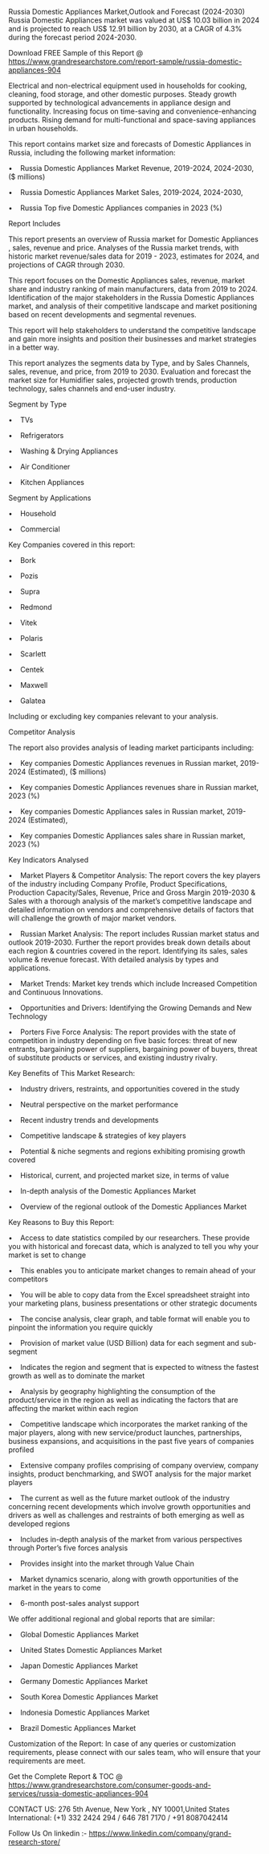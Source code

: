 Russia Domestic Appliances Market,Outlook and Forecast (2024-2030)
Russia Domestic Appliances market was valued at US$ 10.03 billion in 2024 and is projected to reach US$ 12.91 billion by 2030, at a CAGR of 4.3% during the forecast period 2024-2030.

Download FREE Sample of this Report @ https://www.grandresearchstore.com/report-sample/russia-domestic-appliances-904

Electrical and non-electrical equipment used in households for cooking, cleaning, food storage, and other domestic purposes. Steady growth supported by technological advancements in appliance design and functionality. Increasing focus on time-saving and convenience-enhancing products. Rising demand for multi-functional and space-saving appliances in urban households.

This report contains market size and forecasts of Domestic Appliances in Russia, including the following market information:

•    Russia Domestic Appliances Market Revenue, 2019-2024, 2024-2030, ($ millions)

•    Russia Domestic Appliances Market Sales, 2019-2024, 2024-2030,

•    Russia Top five Domestic Appliances companies in 2023 (%)

Report Includes

This report presents an overview of Russia market for Domestic Appliances , sales, revenue and price. Analyses of the Russia market trends, with historic market revenue/sales data for 2019 - 2023, estimates for 2024, and projections of CAGR through 2030.

This report focuses on the Domestic Appliances sales, revenue, market share and industry ranking of main manufacturers, data from 2019 to 2024. Identification of the major stakeholders in the Russia Domestic Appliances market, and analysis of their competitive landscape and market positioning based on recent developments and segmental revenues.

This report will help stakeholders to understand the competitive landscape and gain more insights and position their businesses and market strategies in a better way.

This report analyzes the segments data by Type, and by Sales Channels, sales, revenue, and price, from 2019 to 2030. Evaluation and forecast the market size for Humidifier sales, projected growth trends, production technology, sales channels and end-user industry.

Segment by Type

•    TVs

•    Refrigerators

•    Washing & Drying Appliances

•    Air Conditioner

•    Kitchen Appliances

Segment by Applications

•    Household

•    Commercial

Key Companies covered in this report:

•    Bork

•    Pozis

•    Supra

•    Redmond

•    Vitek

•    Polaris

•    Scarlett

•    Centek

•    Maxwell

•    Galatea

Including or excluding key companies relevant to your analysis.

Competitor Analysis

The report also provides analysis of leading market participants including:

•    Key companies Domestic Appliances revenues in Russian market, 2019-2024 (Estimated), ($ millions)

•    Key companies Domestic Appliances revenues share in Russian market, 2023 (%)

•    Key companies Domestic Appliances sales in Russian market, 2019-2024 (Estimated),

•    Key companies Domestic Appliances sales share in Russian market, 2023 (%)

Key Indicators Analysed

•    Market Players & Competitor Analysis: The report covers the key players of the industry including Company Profile, Product Specifications, Production Capacity/Sales, Revenue, Price and Gross Margin 2019-2030 & Sales with a thorough analysis of the market’s competitive landscape and detailed information on vendors and comprehensive details of factors that will challenge the growth of major market vendors.

•    Russian Market Analysis: The report includes Russian market status and outlook 2019-2030. Further the report provides break down details about each region & countries covered in the report. Identifying its sales, sales volume & revenue forecast. With detailed analysis by types and applications.

•    Market Trends: Market key trends which include Increased Competition and Continuous Innovations.

•    Opportunities and Drivers: Identifying the Growing Demands and New Technology

•    Porters Five Force Analysis: The report provides with the state of competition in industry depending on five basic forces: threat of new entrants, bargaining power of suppliers, bargaining power of buyers, threat of substitute products or services, and existing industry rivalry.

Key Benefits of This Market Research:

•    Industry drivers, restraints, and opportunities covered in the study

•    Neutral perspective on the market performance

•    Recent industry trends and developments

•    Competitive landscape & strategies of key players

•    Potential & niche segments and regions exhibiting promising growth covered

•    Historical, current, and projected market size, in terms of value

•    In-depth analysis of the Domestic Appliances Market

•    Overview of the regional outlook of the Domestic Appliances Market

Key Reasons to Buy this Report:

•    Access to date statistics compiled by our researchers. These provide you with historical and forecast data, which is analyzed to tell you why your market is set to change

•    This enables you to anticipate market changes to remain ahead of your competitors

•    You will be able to copy data from the Excel spreadsheet straight into your marketing plans, business presentations or other strategic documents

•    The concise analysis, clear graph, and table format will enable you to pinpoint the information you require quickly

•    Provision of market value (USD Billion) data for each segment and sub-segment

•    Indicates the region and segment that is expected to witness the fastest growth as well as to dominate the market

•    Analysis by geography highlighting the consumption of the product/service in the region as well as indicating the factors that are affecting the market within each region

•    Competitive landscape which incorporates the market ranking of the major players, along with new service/product launches, partnerships, business expansions, and acquisitions in the past five years of companies profiled

•    Extensive company profiles comprising of company overview, company insights, product benchmarking, and SWOT analysis for the major market players

•    The current as well as the future market outlook of the industry concerning recent developments which involve growth opportunities and drivers as well as challenges and restraints of both emerging as well as developed regions

•    Includes in-depth analysis of the market from various perspectives through Porter’s five forces analysis

•    Provides insight into the market through Value Chain

•    Market dynamics scenario, along with growth opportunities of the market in the years to come

•    6-month post-sales analyst support

We offer additional regional and global reports that are similar:

•    Global Domestic Appliances Market

•    United States Domestic Appliances Market

•    Japan Domestic Appliances Market

•    Germany Domestic Appliances Market

•    South Korea Domestic Appliances Market

•    Indonesia Domestic Appliances Market

•    Brazil Domestic Appliances Market

Customization of the Report: In case of any queries or customization requirements, please connect with our sales team, who will ensure that your requirements are meet.

Get the Complete Report & TOC @ https://www.grandresearchstore.com/consumer-goods-and-services/russia-domestic-appliances-904

CONTACT US:
276 5th Avenue, New York , NY 10001,United States
International: (+1) 332 2424 294 / 646 781 7170 / +91 8087042414

Follow Us On linkedin :- https://www.linkedin.com/company/grand-research-store/

